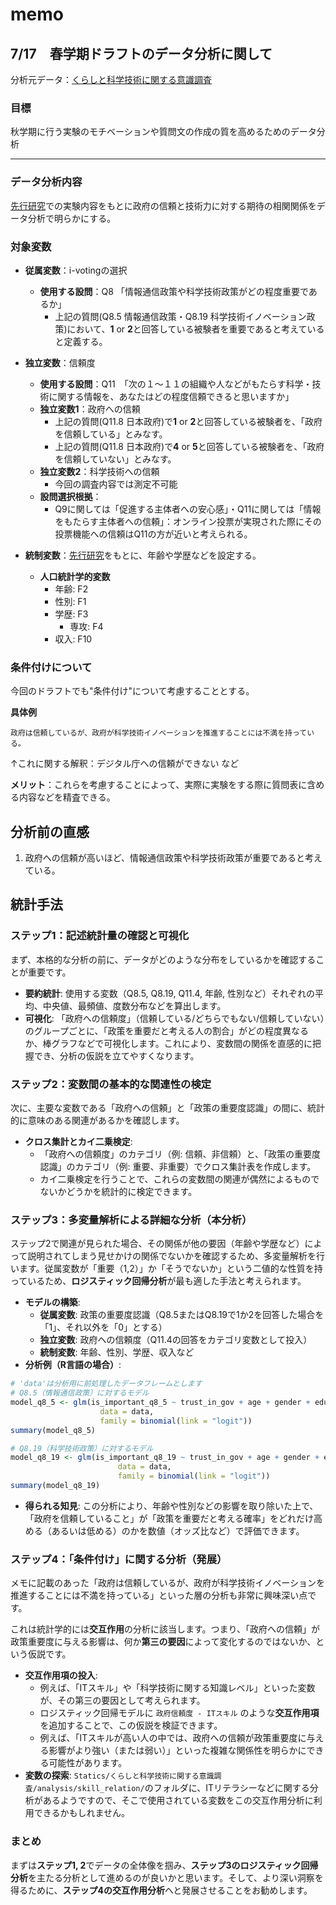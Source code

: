 # memo

## 7/17　春学期ドラフトのデータ分析に関して

分析元データ：[くらしと科学技術に関する意識調査](graduation_thess/Statics/くらしと科学技術に関する意識調査/sources/origin_data/RawData_OpinionPoll_STIpolicy.csv)

### 目標

秋学期に行う実験のモチベーションや質問文の作成の質を高めるためのデータ分析
****
### データ分析内容

[先行研究](./先行研究/Trust_in_Government_or_in_Technology?_What_Really_Drives_Internet_Voting.pdf)での実験内容をもとに政府の信頼と技術力に対する期待の相関関係をデータ分析で明らかにする。

### 対象変数

- **従属変数**：i-votingの選択
  - **使用する設問**：Q8 「情報通信政策や科学技術政策がどの程度重要であるか」
    - 上記の質問(Q8.5 情報通信政策・Q8.19 科学技術イノベーション政策)において、**1** or **2**と回答している被験者を重要であると考えていると定義する。

- **独立変数**：信頼度
  - **使用する設問**：Q11　「次の１～１１の組織や人などがもたらす科学・技術に関する情報を、あなたはどの程度信頼できると思いますか」
  - **独立変数1**：政府への信頼
    - 上記の質問(Q11.8 日本政府)で**1** or **2**と回答している被験者を、「政府を信頼している」とみなす。
    - 上記の質問(Q11.8 日本政府)で**4** or **5**と回答している被験者を、「政府を信頼していない」とみなす。
  - **独立変数2**：科学技術への信頼
    - 今回の調査内容では測定不可能
  - **設問選択根拠**：
    - Q9に関しては「促進する主体者への安心感」・Q11に関しては「情報をもたらす主体者への信頼」：オンライン投票が実現された際にその投票機能への信頼はQ11の方が近いと考えられる。

- **統制変数**：[先行研究](./先行研究/Trust_in_Government_or_in_Technology?_What_Really_Drives_Internet_Voting.pdf)をもとに、年齢や学歴などを設定する。
  - **人口統計学的変数**
    - 年齢: F2
    - 性別: F1
    - 学歴: F3
      - 専攻: F4
    - 収入: F10

### 条件付けについて

今回のドラフトでも"条件付け"について考慮することとする。

**具体例**

```text
政府は信頼しているが、政府が科学技術イノベーションを推進することには不満を持っている。
```

↑これに関する解釈：デジタル庁への信頼ができない など

**メリット**：これらを考慮することによって、実際に実験をする際に質問表に含める内容などを精査できる。

## 分析前の直感

1. 政府への信頼が高いほど、情報通信政策や科学技術政策が重要であると考えている。

## 統計手法

### ステップ1：記述統計量の確認と可視化

まず、本格的な分析の前に、データがどのような分布をしているかを確認することが重要です。

- **要約統計**: 使用する変数（Q8.5, Q8.19, Q11.4, 年齢, 性別など）それぞれの平均、中央値、最頻値、度数分布などを算出します。
- **可視化**: 「政府への信頼度」（信頼している/どちらでもない/信頼していない）のグループごとに、「政策を重要だと考える人の割合」がどの程度異なるか、棒グラフなどで可視化します。これにより、変数間の関係を直感的に把握でき、分析の仮説を立てやすくなります。

### ステップ2：変数間の基本的な関連性の検定

次に、主要な変数である「政府への信頼」と「政策の重要度認識」の間に、統計的に意味のある関連があるかを確認します。

- **クロス集計とカイ二乗検定**:
  - 「政府への信頼度」のカテゴリ（例: 信頼、非信頼）と、「政策の重要度認識」のカテゴリ（例: 重要、非重要）でクロス集計表を作成します。
  - カイ二乗検定を行うことで、これらの変数間の関連が偶然によるものでないかどうかを統計的に検定できます。

### ステップ3：多変量解析による詳細な分析（本分析）

ステップ2で関連が見られた場合、その関係が他の要因（年齢や学歴など）によって説明されてしまう見せかけの関係でないかを確認するため、多変量解析を行います。従属変数が「重要（1,2）」か「そうでないか」という二値的な性質を持っているため、**ロジスティック回帰分析**が最も適した手法と考えられます。

- **モデルの構築**:
  - **従属変数**: 政策の重要度認識（Q8.5またはQ8.19で1か2を回答した場合を「1」、それ以外を「0」とする）
  - **独立変数**: 政府への信頼度（Q11.4の回答をカテゴリ変数として投入）
  - **統制変数**: 年齢、性別、学歴、収入など
- **分析例（R言語の場合）**:

```R
# 'data'は分析用に前処理したデータフレームとします
# Q8.5（情報通信政策）に対するモデル
model_q8_5 <- glm(is_important_q8_5 ~ trust_in_gov + age + gender + education + income, 
                    data = data, 
                    family = binomial(link = "logit"))
summary(model_q8_5)

# Q8.19（科学技術政策）に対するモデル
model_q8_19 <- glm(is_important_q8_19 ~ trust_in_gov + age + gender + education + income, 
                        data = data, 
                        family = binomial(link = "logit"))
summary(model_q8_19)
```

- **得られる知見**:
  この分析により、年齢や性別などの影響を取り除いた上で、「政府を信頼していること」が「政策を重要だと考える確率」をどれだけ高める（あるいは低める）のかを数値（オッズ比など）で評価できます。

### ステップ4：「条件付け」に関する分析（発展）

メモに記載のあった「政府は信頼しているが、政府が科学技術イノベーションを推進することには不満を持っている」といった層の分析も非常に興味深い点です。

これは統計学的には**交互作用**の分析に該当します。つまり、「政府への信頼」が政策重要度に与える影響は、何か**第三の要因**によって変化するのではないか、という仮説です。

- **交互作用項の投入**:
  - 例えば、「ITスキル」や「科学技術に関する知識レベル」といった変数が、その第三の要因として考えられます。
  - ロジスティック回帰モデルに `政府信頼度 - ITスキル` のような**交互作用項**を追加することで、この仮説を検証できます。
  - 例えば、「ITスキルが高い人の中では、政府への信頼が政策重要度に与える影響がより強い（または弱い）」といった複雑な関係性を明らかにできる可能性があります。
- **変数の探索**:
    `Statics/くらしと科学技術に関する意識調査/analysis/skill_relation/`のフォルダに、ITリテラシーなどに関する分析があるようですので、そこで使用されている変数をこの交互作用分析に利用できるかもしれません。

### まとめ

まずは**ステップ1, 2**でデータの全体像を掴み、**ステップ3のロジスティック回帰分析**を主たる分析として進めるのが良いかと思います。そして、より深い洞察を得るために、**ステップ4の交互作用分析**へと発展させることをお勧めします。

